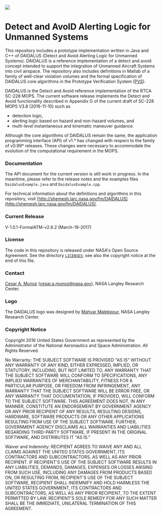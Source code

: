 ![](logo/DAIDALUS.jpeg "")

Detect and AvoID Alerting Logic for Unmanned Systems
========

This repository includes a prototype implementation written in Java and
C++ of DAIDALUS (Detect and Avoid Alerting Logic for Unmanned Systems).
DAIDALUS is a reference implementation of a detect and avoid concept
intended to support the integration of Unmanned Aircraft Systems into
civil airspace.
The repository also includes definitions in Matlab of a family of
well-clear violation volumes and the formal specification
of DAIDALUS core algorithms in the Prototype Verification System ([PVS](http://pvs.csl.sri.com)).

DAIDALUS is the Detect and Avoid reference implementation of the RTCA
SC-228 MOPS. The current software release implements the Detect and
Avoid functionality
described in Appendix G of the current draft of SC-228 MOPS V3.8
(2016-11-10) such as

*  detection logic,
*  alerting logic based on hazard and non-hazard volumes, and
*  multi-level instantaneous and kinematic maneuver guidance.

Although the core algorithms of DAIDALUS remain the same, the
application programming interface (API) of v1.* has changed with
respect to the family of v0.99* releases. These changes were necessary to
accommodate the evolution of the computational requirement in the
MOPS.

### Documentation
The API document for the current version is still work in progress. In the meantime,
please refer to the release notes and the examples files
`DaidalusExample.java` and `DaidalusExample.cpp`.

For technical information about the definitions and algorithms in this
repository, visit [http://shemesh.larc.nasa.gov/fm/DAIDALUS](http://shemesh.larc.nasa.gov/fm/DAIDALUS).

### Current Release

V-1.0.1-FormalATM-v2.6.2 (March-18-2017)

### License

The code in this repository is released under NASA's Open Source
Agreement.  See the directory [`LICENSES`](LICENSES); see also the copyright notice at the end of this file. 

### Contact

[Cesar A. Munoz](http://shemesh.larc.nasa.gov/people/cam) (cesar.a.munoz@nasa.gov), NASA Langley Research Center.

### Logo

The DAIDALUS logo was designed by 
[Mahyar Malekpour](http://shemesh.larc.nasa.gov/people/mrm/publications.htm#ETC), NASA Langley Research Center.

### Copyright Notice

Copyright 2016 United States Government as represented by the Administrator of the National Aeronautics and Space Administration. All Rights Reserved.

No Warranty: THE SUBJECT SOFTWARE IS PROVIDED "AS IS" WITHOUT ANY WARRANTY OF ANY KIND, EITHER EXPRESSED, IMPLIED, OR STATUTORY, INCLUDING, BUT NOT LIMITED TO, ANY WARRANTY THAT THE SUBJECT SOFTWARE WILL CONFORM TO SPECIFICATIONS, ANY IMPLIED WARRANTIES OF MERCHANTABILITY, FITNESS FOR A PARTICULAR PURPOSE, OR FREEDOM FROM INFRINGEMENT, ANY WARRANTY THAT THE SUBJECT SOFTWARE WILL BE ERROR FREE, OR ANY WARRANTY THAT DOCUMENTATION, IF PROVIDED, WILL CONFORM TO THE SUBJECT SOFTWARE. THIS AGREEMENT DOES NOT, IN ANY MANNER, CONSTITUTE AN ENDORSEMENT BY GOVERNMENT AGENCY OR ANY PRIOR RECIPIENT OF ANY RESULTS, RESULTING DESIGNS, HARDWARE, SOFTWARE PRODUCTS OR ANY OTHER APPLICATIONS RESULTING FROM USE OF THE SUBJECT SOFTWARE.  FURTHER, GOVERNMENT AGENCY DISCLAIMS ALL WARRANTIES AND LIABILITIES REGARDING THIRD-PARTY SOFTWARE, IF PRESENT IN THE ORIGINAL SOFTWARE, AND DISTRIBUTES IT "AS IS."

Waiver and Indemnity: RECIPIENT AGREES TO WAIVE ANY AND ALL CLAIMS AGAINST THE UNITED STATES GOVERNMENT, ITS CONTRACTORS AND SUBCONTRACTORS, AS WELL AS ANY PRIOR RECIPIENT.  IF RECIPIENT'S USE OF THE SUBJECT SOFTWARE RESULTS IN ANY LIABILITIES, DEMANDS, DAMAGES, EXPENSES OR LOSSES ARISING FROM SUCH USE, INCLUDING ANY DAMAGES FROM PRODUCTS BASED ON, OR RESULTING FROM, RECIPIENT'S USE OF THE SUBJECT SOFTWARE, RECIPIENT SHALL INDEMNIFY AND HOLD HARMLESS THE UNITED STATES GOVERNMENT, ITS CONTRACTORS AND SUBCONTRACTORS, AS WELL AS ANY PRIOR RECIPIENT, TO THE EXTENT PERMITTED BY LAW.  RECIPIENT'S SOLE REMEDY FOR ANY SUCH MATTER SHALL BE THE IMMEDIATE, UNILATERAL TERMINATION OF THIS AGREEMENT.
